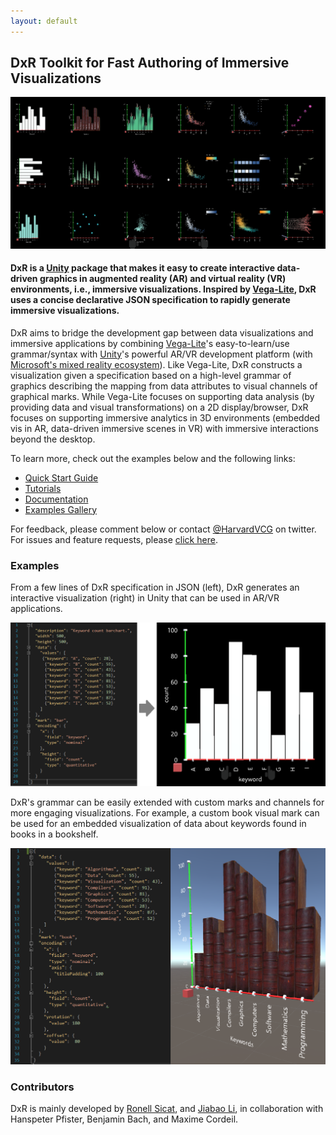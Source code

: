```yaml
---
layout: default
---
```


## DxR Toolkit for Fast Authoring of Immersive Visualizations

<img src="assets/img/gallery_overview.png" width="800">

#### DxR is a [Unity](https://unity3d.com/unity) package that makes it easy to create interactive data-driven graphics in augmented reality (AR) and virtual reality (VR) environments, i.e., immersive visualizations. Inspired by [Vega-Lite](https://vega.github.io/vega-lite/), DxR uses a concise declarative JSON specification to rapidly generate immersive visualizations.

DxR aims to bridge the development gap between data visualizations and immersive applications by combining [Vega-Lite](https://vega.github.io/vega-lite/)'s easy-to-learn/use grammar/syntax with [Unity](https://unity3d.com/unity)'s  powerful AR/VR development platform (with [Microsoft's mixed reality ecosystem](https://developer.microsoft.com/en-us/windows/mixed-reality/academy)). Like Vega-Lite, DxR constructs a visualization given a specification based on a high-level grammar of graphics describing the mapping from data attributes to visual channels of graphical marks. While Vega-Lite focuses on supporting data analysis (by providing data and visual transformations) on a 2D display/browser, DxR focuses on supporting immersive analytics in 3D environments (embedded vis in AR, data-driven immersive scenes in VR) with immersive interactions beyond the desktop.

To learn more, check out the examples below and the following links:
 
 * [Quick Start Guide](site/tutorials/quickstart.html)
 * [Tutorials](site/tutorials.html)
 * [Documentation](site/documentation.html)
 * [Examples Gallery](site/examples.html)
 
<!-- You can also read our pre-publication paper for more detail. -->

For feedback, please comment below or contact [@HarvardVCG](https://twitter.com/HarvardVCG) on twitter. For issues and feature requests, please [click here](https://github.com/ronellsicat/DxR/issues?state=open).

### Examples

From a few lines of DxR specification in JSON (left), DxR generates an interactive visualization (right) in Unity that can be used in AR/VR applications.

<img src="assets/img/example.png" width="700">

DxR's grammar can be easily extended with custom marks and channels for more engaging visualizations. For example, a custom book visual mark can be used for an embedded visualization of data about keywords found in books in a bookshelf.

<img src="assets/img/bookshelf.png" width="700">

### Contributors

DxR is mainly developed by [Ronell Sicat](www.ronellsicat.com), and [Jiabao Li](https://www.jiabaoli.org/), in collaboration with Hanspeter Pfister, Benjamin Bach, and Maxime Cordeil.
